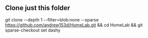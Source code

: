 ## Clone just this folder

git clone --depth 1 --filter=blob:none --sparse https://github.com/andrew153d/HomeLab.git && cd HomeLab && git sparse-checkout set dashy
